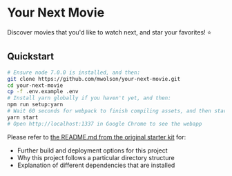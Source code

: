 # Your Next Movie

Discover movies that you'd like to watch next, and star your favorites! :star:

## Quickstart

```sh
# Ensure node 7.0.0 is installed, and then:
git clone https://github.com/mwolson/your-next-movie.git
cd your-next-movie
cp -f .env.example .env
# Install yarn globally if you haven't yet, and then:
npm run setup:yarn
# Wait 60 seconds for webpack to finish compiling assets, and then start a dev server with:
yarn start
# Open http://localhost:1337 in Google Chrome to see the webapp
```

Please refer to [the README.md from the original starter kit](README.starter-kit.md#scalable-react-boilerplate) for:

* Further build and deployment options for this project
* Why this project follows a particular directory structure
* Explanation of different dependencies that are installed
